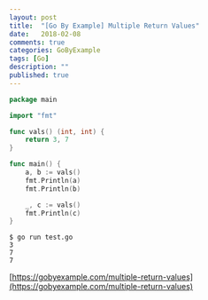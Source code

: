 ```yaml
---
layout: post
title:  "[Go By Example] Multiple Return Values"
date:   2018-02-08
comments: true
categories: GoByExample
tags: [Go]
description: ""
published: true
---
```


```go
package main

import "fmt"

func vals() (int, int) {
	return 3, 7
}

func main() {
	a, b := vals()
	fmt.Println(a)
	fmt.Println(b)

	_, c := vals()
	fmt.Println(c)
}
```

```
$ go run test.go
3
7
7
```

[https://gobyexample.com/multiple-return-values](https://gobyexample.com/multiple-return-values)
